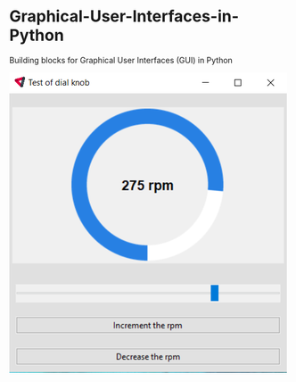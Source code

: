 # Graphical-User-Interfaces-in-Python

Building blocks for Graphical User Interfaces (GUI) in Python

![alt text](https://github.com/renecartaya/Graphical-User-Interfaces-in-Python/blob/main/Images/Knob_control.png)


